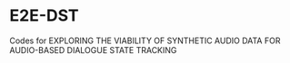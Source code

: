 # E2E-DST
Codes for EXPLORING THE VIABILITY OF SYNTHETIC AUDIO DATA FOR AUDIO-BASED DIALOGUE STATE TRACKING
